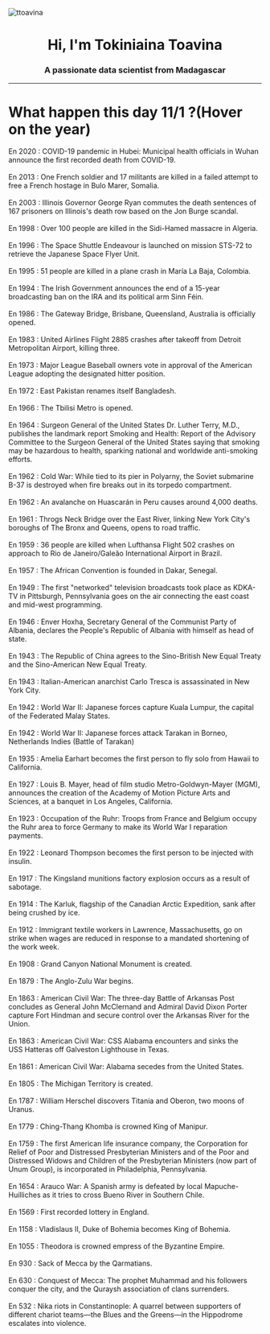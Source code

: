 
<p align="left"> <img src="https://komarev.com/ghpvc/?username=ttoavina&label=Profile%20views&color=0e75b6&style=flat" alt="ttoavina" /> </p>
<h1 align="center">Hi, I'm Tokiniaina Toavina</h1>
<h3 align="center">A passionate data scientist from Madagascar</h3>
    
<hr/>
<h1> What happen this day 11/1 ?(Hover on the year)</h1>

En 2020 : COVID-19 pandemic in Hubei: Municipal health officials in Wuhan announce the first recorded death from COVID-19.
<br/><br/>
En 2013 : One French soldier and 17 militants are killed in a failed attempt to free a French hostage in Bulo Marer, Somalia.
<br/><br/>
En 2003 : Illinois Governor George Ryan commutes the death sentences of 167 prisoners on Illinois's death row based on the Jon Burge scandal.
<br/><br/>
En 1998 : Over 100 people are killed in the Sidi-Hamed massacre in Algeria.
<br/><br/>
En 1996 : The Space Shuttle Endeavour is launched on mission STS-72 to retrieve the Japanese Space Flyer Unit.
<br/><br/>
En 1995 : 51 people are killed in a plane crash in María La Baja, Colombia.
<br/><br/>
En 1994 : The Irish Government announces the end of a 15-year broadcasting ban on the IRA and its political arm Sinn Féin.
<br/><br/>
En 1986 : The Gateway Bridge, Brisbane, Queensland, Australia is officially opened.
<br/><br/>
En 1983 : United Airlines Flight 2885 crashes after takeoff from Detroit Metropolitan Airport, killing three.
<br/><br/>
En 1973 : Major League Baseball owners vote in approval of the American League adopting the designated hitter position.
<br/><br/>
En 1972 : East Pakistan renames itself Bangladesh.
<br/><br/>
En 1966 : The Tbilisi Metro is opened.
<br/><br/>
En 1964 : Surgeon General of the United States Dr. Luther Terry, M.D., publishes the landmark report Smoking and Health: Report of the Advisory Committee to the Surgeon General of the United States saying that smoking may be hazardous to health, sparking national and worldwide anti-smoking efforts.
<br/><br/>
En 1962 : Cold War: While tied to its pier in Polyarny, the Soviet submarine B-37 is destroyed when fire breaks out in its torpedo compartment.
<br/><br/>
En 1962 : An avalanche on Huascarán in Peru causes around 4,000 deaths.
<br/><br/>
En 1961 : Throgs Neck Bridge over the East River, linking New York City's boroughs of The Bronx and Queens, opens to road traffic.
<br/><br/>
En 1959 : 36 people are killed when Lufthansa Flight 502 crashes on approach to Rio de Janeiro/Galeão International Airport in Brazil.
<br/><br/>
En 1957 : The African Convention is founded in Dakar, Senegal.
<br/><br/>
En 1949 : The first "networked" television broadcasts took place as KDKA-TV in Pittsburgh, Pennsylvania goes on the air connecting the east coast and mid-west programming.
<br/><br/>
En 1946 : Enver Hoxha, Secretary General of the Communist Party of Albania, declares the People's Republic of Albania with himself as head of state.
<br/><br/>
En 1943 : The Republic of China agrees to the Sino-British New Equal Treaty and the Sino-American New Equal Treaty.
<br/><br/>
En 1943 : Italian-American anarchist Carlo Tresca is assassinated in New York City.
<br/><br/>
En 1942 : World War II: Japanese forces capture Kuala Lumpur, the capital of the Federated Malay States.
<br/><br/>
En 1942 : World War II: Japanese forces attack Tarakan in Borneo, Netherlands Indies (Battle of Tarakan)
<br/><br/>
En 1935 : Amelia Earhart becomes the first person to fly solo from Hawaii to California.
<br/><br/>
En 1927 : Louis B. Mayer, head of film studio Metro-Goldwyn-Mayer (MGM), announces the creation of the Academy of Motion Picture Arts and Sciences, at a banquet in Los Angeles, California.
<br/><br/>
En 1923 : Occupation of the Ruhr: Troops from France and Belgium occupy the Ruhr area to force Germany to make its World War I reparation payments.
<br/><br/>
En 1922 : Leonard Thompson becomes the first person to be injected with insulin.
<br/><br/>
En 1917 : The Kingsland munitions factory explosion occurs as a result of sabotage.
<br/><br/>
En 1914 : The Karluk, flagship of the Canadian Arctic Expedition, sank after being crushed by ice.
<br/><br/>
En 1912 : Immigrant textile workers in Lawrence, Massachusetts, go on strike when wages are reduced in response to a mandated shortening of the work week.
<br/><br/>
En 1908 : Grand Canyon National Monument is created.
<br/><br/>
En 1879 : The Anglo-Zulu War begins.
<br/><br/>
En 1863 : American Civil War: The three-day Battle of Arkansas Post concludes as General John McClernand and Admiral David Dixon Porter capture Fort Hindman and secure control over the Arkansas River for the Union.
<br/><br/>
En 1863 : American Civil War: CSS Alabama encounters and sinks the USS Hatteras off Galveston Lighthouse in Texas.
<br/><br/>
En 1861 : American Civil War: Alabama secedes from the United States.
<br/><br/>
En 1805 : The Michigan Territory is created.
<br/><br/>
En 1787 : William Herschel discovers Titania and Oberon, two moons of Uranus.
<br/><br/>
En 1779 : Ching-Thang Khomba is crowned King of Manipur.
<br/><br/>
En 1759 : The first American life insurance company, the Corporation for Relief of Poor and Distressed Presbyterian Ministers and of the Poor and Distressed Widows and Children of the Presbyterian Ministers (now part of Unum Group), is incorporated in Philadelphia, Pennsylvania.
<br/><br/>
En 1654 : Arauco War: A Spanish army is defeated by local Mapuche-Huilliches as it tries to cross Bueno River in Southern Chile.
<br/><br/>
En 1569 : First recorded lottery in England.
<br/><br/>
En 1158 : Vladislaus II, Duke of Bohemia becomes King of Bohemia.
<br/><br/>
En 1055 : Theodora is crowned empress of the Byzantine Empire.
<br/><br/>
En 930 : Sack of Mecca by the Qarmatians.
<br/><br/>
En 630 : Conquest of Mecca: The prophet Muhammad and his followers conquer the city, and the Quraysh association of clans surrenders.
<br/><br/>
En 532 : Nika riots in Constantinople: A quarrel between supporters of different chariot teams—the Blues and the Greens—in the Hippodrome escalates into violence.
<br/><br/>
